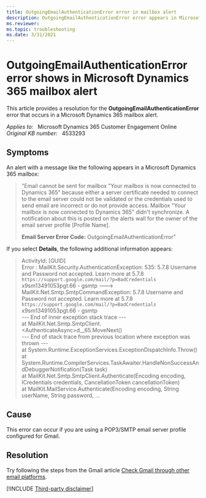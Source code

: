```yaml
---
title: OutgoingEmailAuthenticationError error in mailbox alert
description: OutgoingEmailAuthenticationError error appears in Microsoft Dynamics 365 mailbox alert. Provides a resolution.
ms.reviewer: 
ms.topic: troubleshooting
ms.date: 3/31/2021
---
```

# OutgoingEmailAuthenticationError error shows in Microsoft Dynamics 365 mailbox alert

This article provides a resolution for the **OutgoingEmailAuthenticationError** error that occurs in a Microsoft Dynamics 365 mailbox alert.

_Applies to:_ &nbsp; Microsoft Dynamics 365 Customer Engagement Online  
_Original KB number:_ &nbsp; 4533293

## Symptoms

An alert with a message like the following appears in a Microsoft Dynamics 365 mailbox:

> "Email cannot be sent for mailbox "Your mailbox is now connected to Dynamics 365" because either a server certificate needed to connect to the email server could not be validated or the credentials used to send email are incorrect or do not provide access. Mailbox "Your mailbox is now connected to Dynamics 365" didn't synchronize. A notification about this is posted on the alerts wall for the owner of the email server profile [Profile Name].
>
> **Email Server Error Code:**  OutgoingEmailAuthenticationError"

If you select **Details**, the following additional information appears:

> ActivityId: [GUID]  
> Error : MailKit.Security.AuthenticationException: 535: 5.7.8 Username and Password not accepted. Learn more at
5.7.8  `https://support.google.com/mail/?p=BadCredentials` x9sm13491053pgt.66 - gsmtp ---> MailKit.Net.Smtp.SmtpCommandException: 5.7.8 Username and Password not accepted. Learn more at
5.7.8  `https://support.google.com/mail/?p=BadCredentials` x9sm13491053pgt.66 - gsmtp  
--- End of inner exception stack trace ---  
   at MailKit.Net.Smtp.SmtpClient.\<AuthenticateAsync>d__65.MoveNext()  
--- End of stack trace from previous location where exception was thrown ---  
   at System.Runtime.ExceptionServices.ExceptionDispatchInfo.Throw()  
   at System.Runtime.CompilerServices.TaskAwaiter.HandleNonSuccessAndDebuggerNotification(Task task)  
   at MailKit.Net.Smtp.SmtpClient.Authenticate(Encoding encoding, ICredentials credentials, CancellationToken cancellationToken)  
   at MailKit.MailService.Authenticate(Encoding encoding, String userName, String password, ...

## Cause

This error can occur if you are using a POP3/SMTP email server profile configured for Gmail.

## Resolution

Try following the steps from the Gmail article [Check Gmail through other email platforms](https://support.google.com/mail/answer/7126229?p=BadCredentials&visit_id=637425757915475978-2293973045&rd=2#cantsignin).

[!INCLUDE [Third-party disclaimer](../../includes/third-party-disclaimer.md)]
